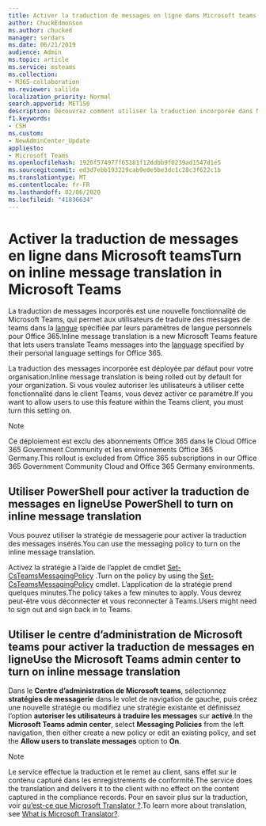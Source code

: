 ```yaml
---
title: Activer la traduction de messages en ligne dans Microsoft teams
author: ChuckEdmonson
ms.author: chucked
manager: serdars
ms.date: 06/21/2019
audience: Admin
ms.topic: article
ms.service: msteams
ms.collection:
- M365-collaboration
ms.reviewer: salilda
localization_priority: Normal
search.appverid: MET150
description: Découvrez comment utiliser la traduction incorporée dans Microsoft Teams.
f1.keywords:
- CSH
ms.custom:
- NewAdminCenter_Update
appliesto:
- Microsoft Teams
ms.openlocfilehash: 1926f574977f65181f12ddbb9f0239ad1547d1e5
ms.sourcegitcommit: ed3d7ebb193229cab9e0e5be3dc1c28c3f622c1b
ms.translationtype: MT
ms.contentlocale: fr-FR
ms.lasthandoff: 02/06/2020
ms.locfileid: "41836634"
---
```

<a name="turn-on-inline-message-translation-in-microsoft-teams"></a><span data-ttu-id="520e0-103">Activer la traduction de messages en ligne dans Microsoft teams</span><span class="sxs-lookup"><span data-stu-id="520e0-103">Turn on inline message translation in Microsoft Teams</span></span> 
=================================================

<span data-ttu-id="520e0-104">La traduction de messages incorporés est une nouvelle fonctionnalité de Microsoft Teams, qui permet aux utilisateurs de traduire des messages de teams dans la [langue](https://support.office.com/article/translate-a-message-in-teams-d8926ce9-d6a6-47df-a416-f1adb62d3194) spécifiée par leurs paramètres de langue personnels pour Office 365.</span><span class="sxs-lookup"><span data-stu-id="520e0-104">Inline message translation is a new Microsoft Teams feature that lets users translate Teams messages into the [language](https://support.office.com/article/translate-a-message-in-teams-d8926ce9-d6a6-47df-a416-f1adb62d3194) specified by their personal language settings for Office 365.</span></span>

<span data-ttu-id="520e0-105">La traduction des messages incorporée est déployée par défaut pour votre organisation.</span><span class="sxs-lookup"><span data-stu-id="520e0-105">Inline message translation is being rolled out by default for your organization.</span></span> <span data-ttu-id="520e0-106">Si vous voulez autoriser les utilisateurs à utiliser cette fonctionnalité dans le client Teams, vous devez activer ce paramètre.</span><span class="sxs-lookup"><span data-stu-id="520e0-106">If you want to allow users to use this feature within the Teams client, you must turn this setting on.</span></span>

> [!NOTE]
><span data-ttu-id="520e0-107">Ce déploiement est exclu des abonnements Office 365 dans le Cloud Office 365 Government Community et les environnements Office 365 Germany.</span><span class="sxs-lookup"><span data-stu-id="520e0-107">This rollout is excluded from Office 365 subscriptions in our Office 365 Government Community Cloud and Office 365 Germany environments.</span></span>

## <a name="use-powershell-to-turn-on-inline-message-translation"></a><span data-ttu-id="520e0-108">Utiliser PowerShell pour activer la traduction de messages en ligne</span><span class="sxs-lookup"><span data-stu-id="520e0-108">Use PowerShell to turn on inline message translation</span></span>

<span data-ttu-id="520e0-109">Vous pouvez utiliser la stratégie de messagerie pour activer la traduction des messages insérés.</span><span class="sxs-lookup"><span data-stu-id="520e0-109">You can use the messaging policy to turn on the inline message translation.</span></span>

<span data-ttu-id="520e0-110">Activez la stratégie à l’aide de l’applet de cmdlet [Set-CsTeamsMessagingPolicy](https://docs.microsoft.com/powershell/module/skype/set-csteamsmessagingpolicy?view=skype-ps) .</span><span class="sxs-lookup"><span data-stu-id="520e0-110">Turn on the policy by using the [Set-CsTeamsMessagingPolicy](https://docs.microsoft.com/powershell/module/skype/set-csteamsmessagingpolicy?view=skype-ps) cmdlet.</span></span> <span data-ttu-id="520e0-111">L’application de la stratégie prend quelques minutes.</span><span class="sxs-lookup"><span data-stu-id="520e0-111">The policy takes a few minutes to apply.</span></span> <span data-ttu-id="520e0-112">Vous devrez peut-être vous déconnecter et vous reconnecter à Teams.</span><span class="sxs-lookup"><span data-stu-id="520e0-112">Users might need to sign out and sign back in to Teams.</span></span>

## <a name="use-the-microsoft-teams-admin-center-to-turn-on-inline-message-translation"></a><span data-ttu-id="520e0-113">Utiliser le centre d’administration de Microsoft teams pour activer la traduction de messages en ligne</span><span class="sxs-lookup"><span data-stu-id="520e0-113">Use the Microsoft Teams admin center to turn on inline message translation</span></span>

<span data-ttu-id="520e0-114">Dans le **Centre d’administration de Microsoft teams**, sélectionnez **stratégies de messagerie** dans le volet de navigation de gauche, puis créez une nouvelle stratégie ou modifiez une stratégie existante et définissez l’option **autoriser les utilisateurs à traduire les messages** sur **activé**.</span><span class="sxs-lookup"><span data-stu-id="520e0-114">In the **Microsoft Teams admin center**, select **Messaging Policies** from the left navigation, then either create a new policy or edit an existing policy, and set the **Allow users to translate messages** option to **On**.</span></span>

> [!NOTE]
> <span data-ttu-id="520e0-115">Le service effectue la traduction et le remet au client, sans effet sur le contenu capturé dans les enregistrements de conformité.</span><span class="sxs-lookup"><span data-stu-id="520e0-115">The service does the translation and delivers it to the client with no effect on the content captured in the compliance records.</span></span> <span data-ttu-id="520e0-116">Pour en savoir plus sur la traduction, voir [qu’est-ce que Microsoft Translator ?](https://docs.microsoft.com/azure/cognitive-services/translator/translator-info-overview).</span><span class="sxs-lookup"><span data-stu-id="520e0-116">To learn more about translation, see [What is Microsoft Translator?](https://docs.microsoft.com/azure/cognitive-services/translator/translator-info-overview).</span></span>